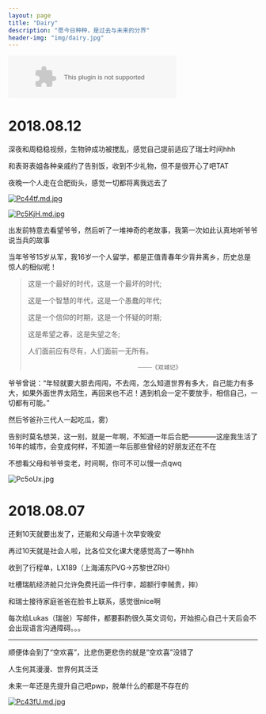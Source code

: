 ```yaml
---
layout: page
title: "Dairy"
description: "愿今日种种，是过去与未来的分界"
header-img: "img/dairy.jpg"
---
```


<embed src="//music.163.com/style/swf/widget.swf?sid=1297742798&type=2&auto=1&width=320&height=66" width="340" height="86"  allowNetworking="all">

# 2018.08.12

深夜和周稳稳视频，生物钟成功被搅乱，感觉自己提前适应了瑞士时间hhh

和表哥表姐各种亲戚约了告别饭，收到不少礼物，但不是很开心了吧TAT

夜晚一个人走在合肥街头，感觉一切都将离我远去了

[![Pc44tf.md.jpg](https://s1.ax1x.com/2018/08/12/Pc44tf.md.jpg)](https://imgchr.com/i/Pc44tf)

[![Pc5KjH.md.jpg](https://s1.ax1x.com/2018/08/12/Pc5KjH.md.jpg)](https://imgchr.com/i/Pc5KjH)

出发前特意去看望爷爷，然后听了一堆神奇的老故事，我第一次如此认真地听爷爷说当兵的故事

当年爷爷15岁从军，我16岁一个人留学，都是正值青春年少背井离乡，历史总是惊人的相似呢！

> 这是一个最好的时代，这是一个最坏的时代;
>
> 这是一个智慧的年代，这是一个愚蠢的年代; 
>
> 这是一个信仰的时期，这是一个怀疑的时期;
>
> 这是希望之春，这是失望之冬;
>
> 人们面前应有尽有，人们面前一无所有。
>
>                                    ————《双城记》

爷爷曾说：“年轻就要大胆去闯闯，不去闯，怎么知道世界有多大，自己能力有多大，如果外面世界太陌生，再回来也不迟！遇到机会一定不要放手，相信自己，一切都有可能。”

然后爷爸孙三代人一起吃瓜，雾）

告别时莫名想哭，这一别，就是一年啊，不知道一年后合肥————这座我生活了16年的城市，会变成何样，不知道一年后那些曾经的好朋友还在不在

不想看父母和爷爷变老，时间啊，你可不可以慢一点qwq

![Pc5oUx.jpg](https://s1.ax1x.com/2018/08/12/Pc5oUx.jpg)

# 2018.08.07

还剩10天就要出发了，还能和父母道十次早安晚安

再过10天就是社会人啦，比各位文化课大佬感觉高了一等hhh

收到了行程单，LX189（上海浦东PVG->苏黎世ZRH）

吐槽瑞航经济舱只允许免费托运一件行李，超额行李贼贵，摔）

和瑞士接待家庭爸爸在脸书上联系，感觉很nice啊

每次给Lukas（瑞爸）写邮件，都要斟酌很久英文词句，开始担心自己十天后会不会出现语言沟通障碍。。。

------

顺便体会到了“空欢喜”，比悲伤更悲伤的就是“空欢喜”没错了

人生何其漫漫、世界何其泛泛

未来一年还是先提升自己吧pwp，脱单什么的都是不存在的

[![Pc43fU.md.jpg](https://s1.ax1x.com/2018/08/12/Pc43fU.md.jpg)](https://imgchr.com/i/Pc43fU)